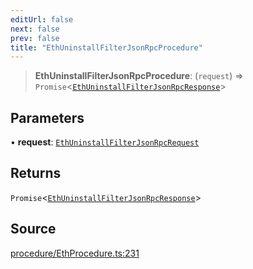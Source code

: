 ```yaml
---
editUrl: false
next: false
prev: false
title: "EthUninstallFilterJsonRpcProcedure"
---
```


> **EthUninstallFilterJsonRpcProcedure**: (`request`) => `Promise`\<[`EthUninstallFilterJsonRpcResponse`](/reference/tevm/procedures-types/type-aliases/ethuninstallfilterjsonrpcresponse/)\>

## Parameters

• **request**: [`EthUninstallFilterJsonRpcRequest`](/reference/tevm/procedures-types/type-aliases/ethuninstallfilterjsonrpcrequest/)

## Returns

`Promise`\<[`EthUninstallFilterJsonRpcResponse`](/reference/tevm/procedures-types/type-aliases/ethuninstallfilterjsonrpcresponse/)\>

## Source

[procedure/EthProcedure.ts:231](https://github.com/evmts/tevm-monorepo/blob/main/packages/procedures-types/src/procedure/EthProcedure.ts#L231)
